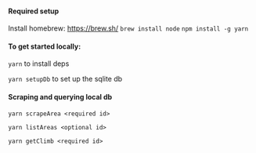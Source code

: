#### Required setup
Install homebrew: https://brew.sh/
`brew install node`
`npm install -g yarn`

#### To get started locally:
`yarn` to install deps

`yarn setupDb` to set up the sqlite db


#### Scraping and querying local db
`yarn scrapeArea <required id>`

`yarn listAreas <optional id>`

`yarn getClimb <required id>`
